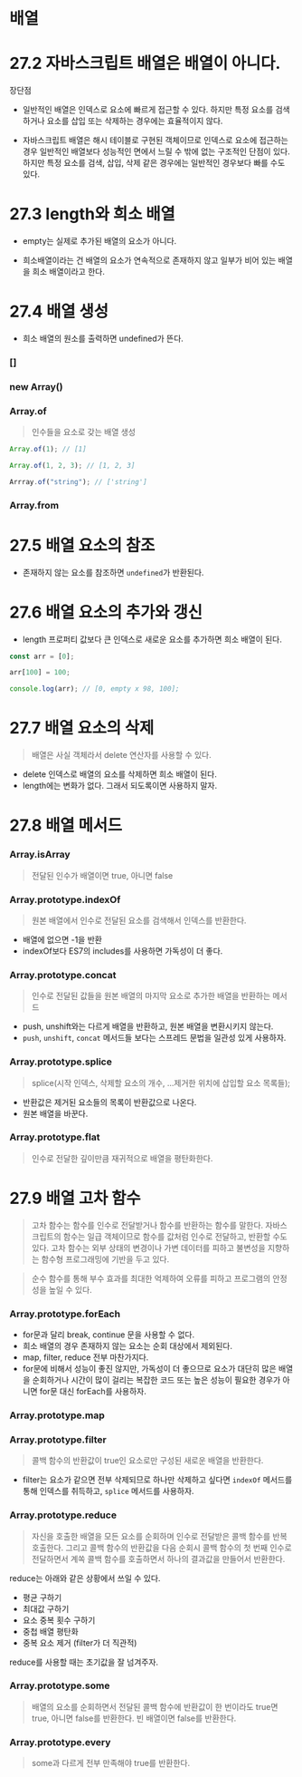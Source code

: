 # 배열

# 27.2 자바스크립트 배열은 배열이 아니다.

장단점

- 일반적인 배열은 인덱스로 요소에 빠르게 접근할 수 있다. 하지만 특정 요소를 검색하거나 요소를 삽입 또는 삭제하는 경우에는 효율적이지 않다.

- 자바스크립트 배열은 해시 테이블로 구현된 객체이므로 인덱스로 요소에 접근하는 경우 일반적인 배열보다 성능적인 면에서 느릴 수 밖에 없는 구조적인 단점이 있다. 하지만 특정 요소를 검색, 삽입, 삭제 같은 경우에는 일반적인 경우보다 빠를 수도 있다.

# 27.3 length와 희소 배열

- empty는 실제로 추가된 배열의 요소가 아니다.

- 희소배열이라는 건 배열의 요소가 연속적으로 존재하지 않고 일부가 비어 있는 배열을 희소 배열이라고 한다.

# 27.4 배열 생성

- 희소 배열의 원소를 출력하면 undefined가 뜬다.

### []

### new Array()

### Array.of

> 인수들을 요소로 갖는 배열 생성

```javascript
Array.of(1); // [1]

Array.of(1, 2, 3); // [1, 2, 3]

Arrray.of("string"); // ['string']
```

### Array.from

# 27.5 배열 요소의 참조

- 존재하지 않는 요소를 참조하면 `undefined`가 반환된다.

# 27.6 배열 요소의 추가와 갱신

- length 프로퍼티 값보다 큰 인덱스로 새로운 요소를 추가하면 희소 배열이 된다.

```javascript
const arr = [0];

arr[100] = 100;

console.log(arr); // [0, empty x 98, 100];
```

# 27.7 배열 요소의 삭제

> 배열은 사실 객체라서 delete 연산자를 사용할 수 있다.

- delete 인덱스로 배열의 요소를 삭제하면 희소 배열이 된다.
- length에는 변화가 없다. 그래서 되도록이면 사용하지 말자.

# 27.8 배열 메서드

### Array.isArray

> 전달된 인수가 배열이면 true, 아니면 false

### Array.prototype.indexOf

> 원본 배열에서 인수로 전달된 요소를 검색해서 인덱스를 반환한다.

- 배열에 없으면 -1을 반환
- indexOf보다 ES7의 includes를 사용하면 가독성이 더 좋다.

### Array.prototype.concat

> 인수로 전달된 값들을 원본 배열의 마지막 요소로 추가한 배열을 반환하는 메서드

- push, unshift와는 다르게 배열을 반환하고, 원본 배열을 변환시키지 않는다.
- `push`, `unshift`, `concat` 메서드들 보다는 스프레드 문법을 일관성 있게 사용하자.

### Array.prototype.splice

> splice(시작 인덱스, 삭제할 요소의 개수, ...제거한 위치에 삽입할 요소 목록들);

- 반환값은 제거된 요소들의 목록이 반환값으로 나온다.
- 원본 배열을 바꾼다.

### Array.prototype.flat

> 인수로 전달한 깊이만큼 재귀적으로 배열을 평탄화한다.

# 27.9 배열 고차 함수

> 고차 함수는 함수를 인수로 전달받거나 함수를 반환하는 함수를 말한다.
> 자바스크립트의 함수는 일급 객체이므로 함수를 값처럼 인수로 전달하고, 반환할 수도 있다. 고차 함수는 외부 상태의 변경이나 가변 데이터를 피하고 불변성을 지향하는 함수형 프로그래밍에 기반을 두고 있다.

> 순수 함수를 통해 부수 효과를 최대한 억제하여 오류를 피하고 프로그램의 안정성을 높일 수 있다.

### Array.prototype.forEach

- for문과 달리 break, continue 문을 사용할 수 없다.
- 희소 배열의 경우 존재하지 않는 요소는 순회 대상에서 제외된다.
- map, filter, reduce 전부 마찬가지다.
- for문에 비해서 성능이 좋진 않지만, 가독성이 더 좋으므로 요소가 대단히 많은 배열을 순회하거나 시간이 많이 걸리는 복잡한 코드 또는 높은 성능이 필요한 경우가 아니면 for문 대신 forEach를 사용하자.

### Array.prototype.map

### Array.prototype.filter

> 콜백 함수의 반환값이 true인 요소로만 구성된 새로운 배열을 반환한다.

- filter는 요소가 같으면 전부 삭제되므로 하나만 삭제하고 싶다면 `indexOf` 메서드를 통해 인덱스를 취득하고, `splice` 메서드를 사용하자.

### Array.prototype.reduce

> 자신을 호출한 배열을 모든 요소를 순회하며 인수로 전달받은 콜백 함수를 반복 호출한다. 그리고 콜백 함수의 반환값을 다음 순회시 콜백 함수의 첫 번째 인수로 전달하면서 계쏙 콜백 함수를 호출하면서 하나의 결과값을 만들어서 반환한다.

reduce는 아래와 같은 상황에서 쓰일 수 있다.

- 평균 구하기
- 최대값 구하기
- 요소 중복 횟수 구하기
- 중첩 배열 평탄화
- 중복 요소 제거 (filter가 더 직관적)

reduce를 사용할 때는 초기값을 잘 넘겨주자.

### Array.prototype.some

> 배열의 요소를 순회하면서 전달된 콜백 함수에 반환값이 한 번이라도 true면 true, 아니면 false를 반환한다. 빈 배열이면 false를 반환한다.

### Array.prototype.every

> some과 다르게 전부 만족해야 true를 반환한다.
